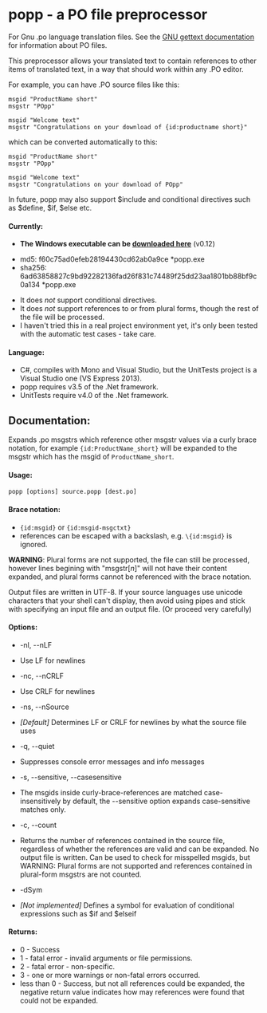 # popp - a PO file preprocessor 
For Gnu .po language translation files. See the [GNU gettext documentation](https://www.gnu.org/software/gettext/manual/html_node/index.html) for information about PO files.


This preprocessor allows your translated text to contain references
to other items of translated text, in a way that should work within any .PO editor. 

For example, you can have .PO source files like this:

    msgid "ProductName short"
    msgstr "POpp"
    
    msgid "Welcome text"
    msgstr "Congratulations on your download of {id:productname short}"
    
which can be converted automatically to this:

    msgid "ProductName short"
    msgstr "POpp"
    
    msgid "Welcome text"
    msgstr "Congratulations on your download of POpp"



In future, popp may also support $include and conditional directives such as $define, $if, $else etc.

#### Currently:
  * **The Windows executable can be [downloaded here](https://mega.co.nz/#!zYkiSDIA!zzQkqeOChgqUiUYsXKQDNaW1X0ZMdw2suyYrrbtUFt4)** (v0.12)
   - md5: f60c75ad0efeb28194430cd62ab0a9ce *popp.exe
   - sha256: 6ad63858827c9bd92282136fad26f831c74489f25dd23aa1801bb88bf9c0a134 *popp.exe
  * It does *not* support conditional directives.
  * It does *not* support references to or from plural forms, though the rest of the file will be processed.
  * I haven't tried this in a real project environment yet, it's only been tested with the automatic test cases - take care.

#### Language:
  * C#, compiles with Mono and Visual Studio, but the UnitTests project is a Visual Studio one (VS Express 2013).
  * popp requires v3.5 of the .Net framework.
  * UnitTests require v4.0 of the .Net framework.

## Documentation:

Expands .po msgstrs which reference other msgstr values via a curly brace
notation, for example `{id:ProductName_short}` will be expanded to the msgstr
which has the msgid of `ProductName_short`.

#### Usage:                                                                                                                                                                         
    popp [options] source.popp [dest.po]

#### Brace notation:

 * `{id:msgid}` or `{id:msgid-msgctxt}`
 * references can be escaped with a backslash, e.g. `\{id:msgid}` is ignored.	
	
**WARNING**: Plural forms are not supported, the file can still be processed,
however lines begining with "msgstr[_n_]" will not have their content expanded,
and plural forms cannot be referenced with the brace notation.

Output files are written in UTF-8. If your source languages use unicode
characters that your shell can't display, then avoid using pipes and stick with 
specifying an input file and an output file. (Or proceed very carefully)


#### Options:

 * -nl, --nLF
  - Use LF for newlines

 * -nc, --nCRLF
  - Use CRLF for newlines

 * -ns, --nSource
  - _[Default]_ Determines LF or CRLF for newlines by what the source file
    uses

 * -q, --quiet
  - Suppresses console error messages and info messages

 * -s, --sensitive, --casesensitive
  - The msgids inside curly-brace-references are matched case-insensitively 
    by default, the --sensitive option expands case-sensitive matches only.
  
 * -c, --count    
  - Returns the number of references contained in the source file, regardless
    of whether the references are valid and can be expanded. No output file 
    is written. Can be used to check for misspelled msgids, but
    WARNING: Plural forms are not supported and references contained in 
    plural-form msgstrs are not counted.
	
 * -dSym
  - _[Not implemented]_ Defines a symbol for evaluation of conditional
    expressions such as $if and $elseif

#### Returns:
 * 0 - Success
 * 1 - fatal error - invalid arguments or file permissions.
 * 2 - fatal error - non-specific.
 * 3 - one or more warnings or non-fatal errors occurred.
 * less than 0 - Success, but not all references could be expanded, the
                  negative return value indicates how may references were
                  found that could not be expanded.
